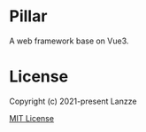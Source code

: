 # Pillar
A web framework base on Vue3.



# License
Copyright (c) 2021-present Lanzze

[MIT License](http://en.wikipedia.org/wiki/MIT_License)